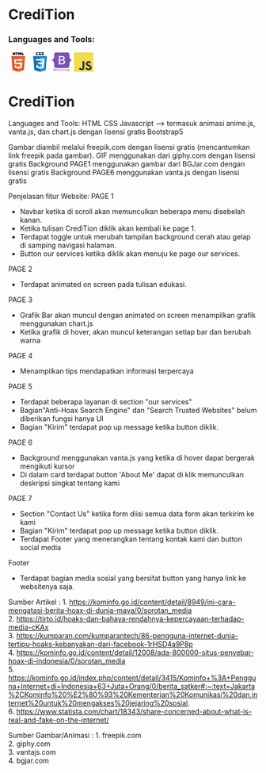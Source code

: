 # CrediTion

<h3 align="left">Languages and Tools:</h3>
<p align="left">
	
 <img
      src="https://raw.githubusercontent.com/devicons/devicon/master/icons/html5/html5-original-wordmark.svg"
      alt="html5" width="40" height="40" /> 
<img
      src="https://raw.githubusercontent.com/devicons/devicon/master/icons/css3/css3-original-wordmark.svg" alt="css3"
      width="40" height="40" />
  <img src="https://raw.githubusercontent.com/devicons/devicon/master/icons/bootstrap/bootstrap-plain-wordmark.svg"
      alt="bootstrap" width="40" height="40" />
  <img
      src="https://raw.githubusercontent.com/devicons/devicon/master/icons/javascript/javascript-original.svg"
      alt="javascript" width="40" height="40" /> 
</p>

# CrediTion

Languages and Tools:
HTML
CSS
Javascript --> termasuk animasi anime.js, vanta.js, dan chart.js dengan lisensi gratis
Bootstrap5

Gambar diambil melalui freepik.com dengan lisensi gratis (mencantumkan link freepik pada gambar).
GIF menggunakan dari giphy.com dengan lisensi gratis
Background PAGE1 menggunakan gambar dari BGJar.com dengan lisensi gratis
Background PAGE6 menggunakan vanta.js dengan lisensi gratis


Penjelasan fitur Website:
PAGE 1
 - Navbar ketika di scroll akan memunculkan beberapa menu disebelah kanan.
 - Ketika tulisan CrediTion diklik akan kembali ke page 1.
 - Terdapat toggle untuk merubah tampilan background cerah atau gelap di samping navigasi halaman.
 - Button our services ketika diklik akan menuju ke page our services.

PAGE 2
- Terdapat animated on screen pada tulisan edukasi.

PAGE 3
- Grafik Bar akan muncul dengan animated on screen menampilkan grafik menggunakan chart.js
- Ketika grafik di hover, akan muncul keterangan setiap bar dan berubah warna

PAGE 4
- Menampilkan tips mendapatkan informasi terpercaya

PAGE 5
- Terdapat beberapa layanan di section "our services"
- Bagian"Anti-Hoax Search Engine" dan "Search Trusted Websites" belum diberikan fungsi hanya UI
- Bagian "Kirim" terdapat pop up message ketika button diklik.

PAGE 6
- Background menggunakan vanta.js yang ketika di hover dapat bergerak mengikuti kursor
- Di dalam card terdapat button 'About Me' dapat di klik memunculkan deskripsi singkat tentang kami 

PAGE 7
- Section "Contact Us" ketika form diisi semua data form akan terkirim ke kami
- Bagian "Kirim" terdapat pop up message ketika button diklik.
- Terdapat Footer yang menerangkan tentang kontak kami dan button social media

Footer
- Terdapat bagian media sosial yang bersifat button yang hanya link ke websitenya saja.

Sumber Artikel :
    1. https://kominfo.go.id/content/detail/8949/ini-cara-mengatasi-berita-hoax-di-dunia-maya/0/sorotan_media
    <br/>
    2. https://tirto.id/hoaks-dan-bahaya-rendahnya-kepercayaan-terhadap-media-cKAx
    <br/>
    3. https://kumparan.com/kumparantech/86-pengguna-internet-dunia-tertipu-hoaks-kebanyakan-dari-facebook-1rHSD4a9P8p
    <br/>
    4. https://kominfo.go.id/content/detail/12008/ada-800000-situs-penyebar-hoax-di-indonesia/0/sorotan_media
    <br/>
    5. https://kominfo.go.id/index.php/content/detail/3415/Kominfo+%3A+Pengguna+Internet+di+Indonesia+63+Juta+Orang/0/berita_satker#:~:text=Jakarta%2CKominfo%20%E2%80%93%20Kementerian%20Komunikasi%20dan,internet%20untuk%20mengakses%20jejaring%20sosial.
    <br/>
    6. https://www.statista.com/chart/18343/share-concerned-about-what-is-real-and-fake-on-the-internet/

Sumber Gambar/Animasi :
    1. freepik.com
    <br/>
    2. giphy.com
    <br/>
    3. vantajs.com
    <br/>
    4. bgjar.com
